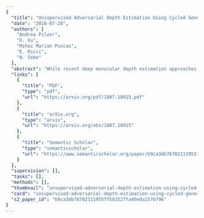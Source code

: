 ```yaml
---
{
  "title": "Unsupervised Adversarial Depth Estimation Using Cycled Generative Networks",
  "date": "2018-07-28",
  "authors": [
    "Andrea Pilzer",
    "D. Xu",
    "Mihai Marian Puscas",
    "E. Ricci",
    "N. Sebe"
  ],
  "abstract": "While recent deep monocular depth estimation approaches based on supervised regression have achieved remarkable performance, costly ground truth annotations are required during training. To cope with this issue, in this paper we present a novel unsupervised deep learning approach for predicting depth maps and show that the depth estimation task can be effectively tackled within an adversarial learning framework. Specifically, we propose a deep generative network that learns to predict the correspondence field (i.e. the disparity map) between two image views in a calibrated stereo camera setting. The proposed architecture consists of two generative sub-networks jointly trained with adversarial learning for reconstructing the disparity map and organized in a cycle such as to provide mutual constraints and supervision to each other. Extensive experiments on the publicly available datasets KITTI and Cityscapes demonstrate the effectiveness of the proposed model and competitive results with state of the art methods. The code is available at https://github.com/andrea-pilzer/unsup-stereo-depthGAN",
  "links": [
    {
      "title": "PDF",
      "type": "pdf",
      "url": "https://arxiv.org/pdf/1807.10915.pdf"
    },
    {
      "title": "arXiv.org",
      "type": "arxiv",
      "url": "https://arxiv.org/abs/1807.10915"
    },
    {
      "title": "Semantic Scholar",
      "type": "semanticscholar",
      "url": "https://www.semanticscholar.org/paper/b9ca3db76702111955ff583527fa40e0a157b796"
    }
  ],
  "supervision": [],
  "tasks": [],
  "methods": [],
  "thumbnail": "unsupervised-adversarial-depth-estimation-using-cycled-generative-networks-thumb.jpg",
  "card": "unsupervised-adversarial-depth-estimation-using-cycled-generative-networks-card.jpg",
  "s2_paper_id": "b9ca3db76702111955ff583527fa40e0a157b796"
}
---
```


